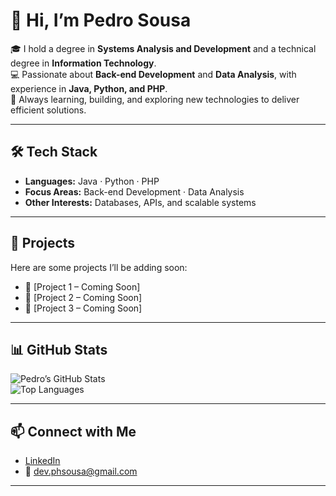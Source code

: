 # 👋 Hi, I’m Pedro Sousa  

🎓 I hold a degree in **Systems Analysis and Development** and a technical degree in **Information Technology**.  
💻 Passionate about **Back-end Development** and **Data Analysis**, with experience in **Java, Python, and PHP**.  
🚀 Always learning, building, and exploring new technologies to deliver efficient solutions.  

---

## 🛠️ Tech Stack  
- **Languages:** Java · Python · PHP  
- **Focus Areas:** Back-end Development · Data Analysis  
- **Other Interests:** Databases, APIs, and scalable systems  

---

## 📂 Projects  
Here are some projects I’ll be adding soon:  
- 🔹 [Project 1 – Coming Soon]  
- 🔹 [Project 2 – Coming Soon]  
- 🔹 [Project 3 – Coming Soon]  

---

## 📊 GitHub Stats  
![Pedro’s GitHub Stats](https://github-readme-stats.vercel.app/api?username=PedroHenriqueSousa&show_icons=true&theme=default)  
![Top Languages](https://github-readme-stats.vercel.app/api/top-langs/?username=PedroHenriqueSousa&layout=compact&theme=default)  

---

## 📫 Connect with Me  
- [LinkedIn](https://www.linkedin.com/in/pedro-sousa-400ba81b5/)  
- 📧 dev.phsousa@gmail.com  

---
